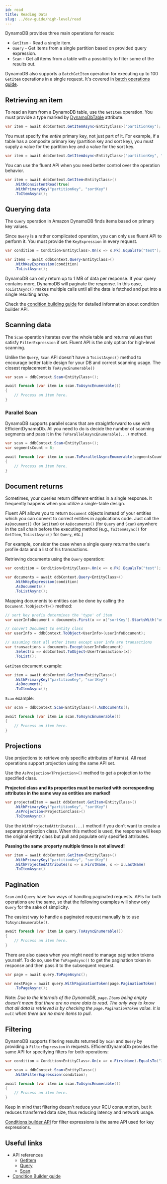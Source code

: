 ```yaml
---
id: read
title: Reading Data
slug: ../dev-guide/high-level/read
---
```


DynamoDB provides three main operations for reads:

* `GetItem` - Read a single item.
* `Query` - Get items from a single partition based on provided query expression.
* `Scan` - Get all items from a table with a possibility to filter some of the results out.

DynamoDB also supports a `BatchGetItem` operation for executing up to 100 `GetItem` operations in a single request.
It's covered in [batch operations guide](batch.md).

## Retrieving an item

To read an item from a DynamoDB table, use the `GetItem` operation.
You must provide a type marked by [DynamoDbTable](attributes.md#dynamodbtable) attribute.

```csharp
var item = await ddbContext.GetItemAsync<EntityClass>("partitionKey");
```

You must specify the *entire* primary key, not just part of it.
For example, if a table has a composite primary key (partition key and sort key), you must supply a value for the partition key and a value for the sort key.

```csharp
var item = await ddbContext.GetItemAsync<EntityClass>("partitionKey", "sortKey");
```

You can use the fluent API when you need better control over the operation behavior.

```csharp
var item = await ddbContext.GetItem<EntityClass>()
    .WithConsistentRead(true)
    .WithPrimaryKey("partitionKey", "sortKey")
    .ToItemAsync();
```

## Querying data

The `Query` operation in Amazon DynamoDB finds items based on primary key values.

Since `Query` is a rather complicated operation, you can only use fluent API to perform it.
You must provide the `KeyExpression` in every request.

```csharp
var condition = Condition<EntityClass>.On(x => x.Pk).EqualsTo("test");

var items = await ddbContext.Query<EntityClass>()
    .WithKeyExpression(condition)
    .ToListAsync();
```

DynamoDB can only return up to 1 MB of data per response.
If your query contains more, DynamoDB will paginate the response.
In this case, `ToListAsync()` makes multiple calls until all the data is fetched and put into a single resulting array.

Check the [condition building guide](conditions.md) for detailed information about condition builder API.

## Scanning data

The `Scan` operation iterates over the whole table and returns values that satisfy `FilterExpression` if set.
Fluent API is the only option for high-level scanning.

Unlike the `Query`, `Scan` API doesn't have a `ToListAsync()` method to encourage better table design for your DB and correct scanning usage.
The closest replacement is `ToAsyncEnumerable()`

```csharp
var scan = ddbContext.Scan<EntityClass>();

await foreach (var item in scan.ToAsyncEnumerable())
{
    // Process an item here.
}
```

### Parallel Scan

DynamoDB supports parallel scans that are straightforward to use with EfficientDynamoDb.
All you need to do is decide the number of scanning segments and pass it in the `ToParallelAsyncEnumerable(...)` method.

```csharp
var scan = ddbContext.Scan<EntityClass>();
var segmentsCount = 8;

await foreach (var item in scan.ToParallelAsyncEnumerable(segmentsCount))
{
    // Process an item here.
}
```

## Document returns

Sometimes, your queries return different entities in a single response.
It frequently happens when you utilize a single-table design.

Fluent API allows you to return `Document` objects instead of your entities which you can convert to correct entities in applications code.
Just call the `AsDocument()` (for `GetItem`) or `AsDocuments()` (for `Query` and `Scan`) anywhere in the call chain before the executing method
(e.g., `ToItemAsync()` for `GetItem`, `ToListAsync()` for `Query`, etc.)

For example, consider the case when a single query returns the user's profile data and a list of his transactions.

Retrieving documents using the `Query` operation:

```csharp
var condition = Condition<EntityClass>.On(x => x.Pk).EqualsTo("test");

var documents = await ddbContext.Query<EntityClass>()
    .WithKeyExpression(condition)
    .AsDocuments()
    .ToListAsync();
```

Mapping documents to entities can be done by calling the `Document.ToObject<T>()` method:

```csharp
// sort key prefix determines the 'type' of item
var userInfoDocument = documents.First(x => x["sortKey"].StartsWith("userInfo#"));

// convert Document to entity class
var userInfo = ddbContext.ToObject<UserInfo>(userInfoDocument); 

// assuming that all other items except user info are transactions
var transactions = documents.Except(userInfoDocument) 
    .Select(x => ddbContext.ToObject<UserTransaction>(x))
    .ToList();
```

`GetItem` document example:

```csharp
var item = await ddbContext.GetItem<EntityClass>()
    .WithPrimaryKey("partitionKey", "sortKey")
    .AsDocument()
    .ToItemAsync();
```

`Scan` example:

```csharp
var scan = ddbContext.Scan<EntityClass>().AsDocuments();

await foreach (var item in scan.ToAsyncEnumerable())
{
    // Process an item here.
}
```

## Projections

Use projections to retrieve only specific attributes of item(s).
All read operations support projection using the same API set.

Use the `AsProjection<TProjection>()` method to get a projection to the specified class.

**Projected class and its properties must be marked with corresponding attributes in the same way as entities are marked!**

```csharp
var projectedItem = await ddbContext.GetItem<EntityClass>()
    .WithPrimaryKey("partitionKey", "sortKey")
    .AsProjection<ProjectionClass>()
    .ToItemAsync()
```

Use the `WithProjectedAttributes(...)` method if you don't want to create a separate projection class.
When this method is used, the response will keep the original entity class but pull and populate only specified attributes.

**Passing the same property multiple times is not allowed!**

```csharp
var item = await ddbContext.GetItem<EntityClass>()
    .WithPrimaryKey("partitionKey", "sortKey")
    .WithProjectedAttributes(x => x.FirstName, x => x.LastName)
    .ToItemAsync()
```

## Pagination

`Scan` and `Query` have two ways of handling paginated requests.
APIs for both operations are the same, so that the following examples will show only `Query` for the sake of simplicity.

The easiest way to handle a paginated request manually is to use `ToAsyncEnumerable()`.

```csharp
await foreach (var item in query.ToAsyncEnumerable())
{
    // Process an item here.
}
```

There are also cases when you might need to manage pagination tokens yourself.
To do so, use the `ToPageAsync()` to get the pagination token in response and then pass it to the subsequent request.

```csharp
var page = await query.ToPageAsync();

var nextPage = await query.WithPaginationToken(page.PaginationToken)
    .ToPageAsync();
```

Note: *Due to the internals of the DynamoDB, `page.Items` being empty doesn't mean that there are no more data to read.*
*The only way to know that all data is retrieved is by checking the `page.PaginationToken` value. It is `null` when there are no more items to pull*.

## Filtering

DynamoDB supports filtering results returned by `Scan` and `Query` by providing a `FilterExpression` in requests.
EfficientDynamoDb provides the same API for specifying filters for both operations:

```csharp
var condition = Condition<EntityClass>.On(x => x.FirstName).EqualsTo("John");

var scan = ddbContext.Scan<EntityClass>()
    .WithFilterExpression(condition);

await foreach (var item in scan.ToAsyncEnumerable())
{
    // Process an item here.
}
```

Keep in mind that filtering doesn't reduce your RCU consumption, but it reduces transferred data size, thus reducing latency and network usage.

[Conditions builder API](conditions.md) for filter expressions is the same API used for key expressions.

## Useful links

* API references
  * [GetItem](../../api_reference/get-item.md)
  * [Query](../../api_reference/query.md)
  * [Scan](../../api_reference/scan.md)
* [Condition Builder guide](conditions.md)
